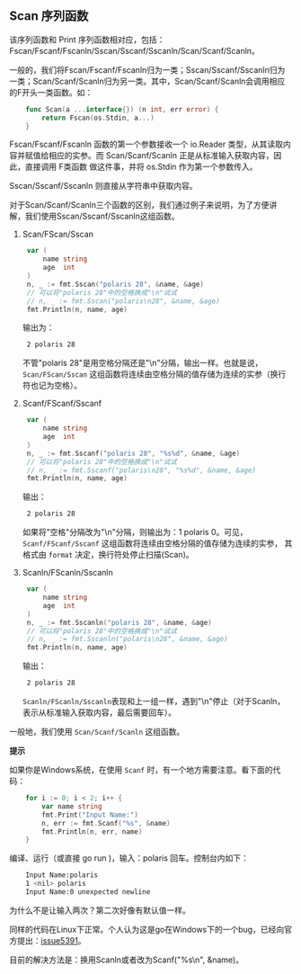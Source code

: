 ## Scan 序列函数

该序列函数和 Print 序列函数相对应，包括：Fscan/Fscanf/Fscanln/Sscan/Sscanf/Sscanln/Scan/Scanf/Scanln。

一般的，我们将Fscan/Fscanf/Fscanln归为一类；Sscan/Sscanf/Sscanln归为一类；Scan/Scanf/Scanln归为另一类。其中，Scan/Scanf/Scanln会调用相应的F开头一类函数。如：

```go
    func Scan(a ...interface{}) (n int, err error) {
        return Fscan(os.Stdin, a...)
    }
```

Fscan/Fscanf/Fscanln 函数的第一个参数接收一个 io.Reader 类型，从其读取内容并赋值给相应的实参。而 Scan/Scanf/Scanln 正是从标准输入获取内容，因此，直接调用 F类函数 做这件事，并将 os.Stdin 作为第一个参数传入。

Sscan/Sscanf/Sscanln 则直接从字符串中获取内容。

对于Scan/Scanf/Scanln三个函数的区别，我们通过例子来说明，为了方便讲解，我们使用Sscan/Sscanf/Sscanln这组函数。

1) Scan/FScan/Sscan
   
   ```go
    var (
        name string
        age  int
    )
    n, _ := fmt.Sscan("polaris 28", &name, &age)
    // 可以将"polaris 28"中的空格换成"\n"试试
    // n, _ := fmt.Sscan("polaris\n28", &name, &age)
    fmt.Println(n, name, age)
   ```
   
   输出为：
   
   ```bash
    2 polaris 28
   ```
   
   不管"polaris 28"是用空格分隔还是"\n"分隔，输出一样。也就是说，`Scan/FScan/Sscan` 这组函数将连续由空格分隔的值存储为连续的实参（换行符也记为空格）。

2) Scanf/FScanf/Sscanf
   
   ```go
    var (
        name string
        age  int
    )
    n, _ := fmt.Sscanf("polaris 28", "%s%d", &name, &age)
    // 可以将"polaris 28"中的空格换成"\n"试试
    // n, _ := fmt.Sscanf("polaris\n28", "%s%d", &name, &age)
    fmt.Println(n, name, age)
   ```
   
   输出：
   
   ```bash
    2 polaris 28
   ```
   
   如果将"空格"分隔改为"\n"分隔，则输出为：1 polaris 0。可见，`Scanf/FScanf/Sscanf` 这组函数将连续由空格分隔的值存储为连续的实参， 其格式由 `format` 决定，换行符处停止扫描(Scan)。

3) Scanln/FScanln/Sscanln
   
   ```go
    var (
        name string
        age  int
    )
    n, _ := fmt.Sscanln("polaris 28", &name, &age)
    // 可以将"polaris 28"中的空格换成"\n"试试
    // n, _ := fmt.Sscanln("polaris\n28", &name, &age)
    fmt.Println(n, name, age)
   ```
   
   输出：
   
   ```bash
    2 polaris 28
   ```
   
   `Scanln/FScanln/Sscanln`表现和上一组一样，遇到"\n"停止（对于Scanln，表示从标准输入获取内容，最后需要回车）。

一般地，我们使用 `Scan/Scanf/Scanln` 这组函数。

**提示**

如果你是Windows系统，在使用 `Scanf` 时，有一个地方需要注意。看下面的代码：

```go
    for i := 0; i < 2; i++ {
        var name string
        fmt.Print("Input Name:")
        n, err := fmt.Scanf("%s", &name)
        fmt.Println(n, err, name)
    }
```

编译、运行（或直接 go run )，输入：polaris 回车。控制台内如下：

```bash
    Input Name:polaris
    1 <nil> polaris
    Input Name:0 unexpected newline
```

为什么不是让输入两次？第二次好像有默认值一样。

同样的代码在Linux下正常。个人认为这是go在Windows下的一个bug，已经向官方提出：[issue5391](https://code.google.com/p/go/issues/detail?id=5391)。

目前的解决方法是：换用Scanln或者改为Scanf("%s\n", &name)。
